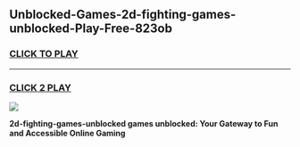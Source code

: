 
## Unblocked-Games-2d-fighting-games-unblocked-Play-Free-823ob
<h3>
<a href="https://premium76.site?title=2d-fighting-games-unblocked&ref=18A1">CLICK TO PLAY</a></h3>
<hr>

<h3>
<a href="https://premium76.site?title=2d-fighting-games-unblocked&ref=18A1">CLICK 2 PLAY</a>
  
</h3>

<a href="https://premium76.site?title=2d-fighting-games-unblocked&ref=18A1"><img src="https://clearcache.store/games.png"></a>


**2d-fighting-games-unblocked games unblocked: Your Gateway to Fun and Accessible Online Gaming**
